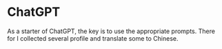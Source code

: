 # ChatGPT

As a starter of ChatGPT, the key is to use the appropriate prompts. 
There for I collected several profile and translate some to Chinese.
